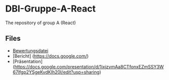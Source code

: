 # DBI-Gruppe-A-React
The repository of group A (React)

## Files

- [Bewertungsdatei](https://docs.google.com/spreadsheets/d/1qQdWk3npBI2ZR7dPyV5q1vNAIVeo1SicaT_npnRCoTc/edit?usp=sharing)
- [Bericht] (https://docs.google.com/)
- [Präsentation] (https://docs.google.com/presentation/d/1ixjzvmAa8CTfonxEZmSSY3W67lfgp2YSgeKvdKIh20I/edit?usp=sharing)